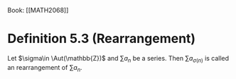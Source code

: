 Book: [[MATH2068]]
# Definition 5.3 (Rearrangement)
Let $\sigma\in \Aut(\mathbb{Z})$ and $\sum a_{n}$ be a series.
Then $\sum a_{\sigma(n)}$ is called an rearrangement of $\sum a_{n}$.